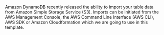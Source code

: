 Amazon DynamoDB recently released the ability to import your table data from Amazon Simple Storage Service (S3). Imports can be initiated from the AWS Management Console, the AWS Command Line Interface (AWS CLI), AWS SDK or Amazon Cloudformation which we are going to use in this template.
